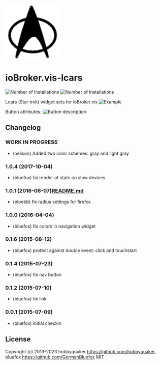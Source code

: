 ![Logo](admin/lcars.png)
# ioBroker.vis-lcars

![Number of Installations](http://iobroker.live/badges/vis-lcars-installed.svg) ![Number of Installations](http://iobroker.live/badges/vis-lcars-stable.svg)

Lcars (Star trek) widget sets for ioBroker.vis
![Example](img/widgets.png)

Button attributes:
![Button description](widgets/lcars/img/buttons.jpg)

<!--
	### **WORK IN PROGRESS**
-->
## Changelog
### **WORK IN PROGRESS**
* (oelison) Added two color schemes: gray and light gray

### 1.0.4 (2017-10-04)
- (bluefox) fix render of state on slow devices

### 1.0.1 (2016-06-07)[README.md](..%2FioBroker.vis-hqwidgets%2FREADME.md)
- (ploebb) fix radius settings for firefox

### 1.0.0 (2016-04-04)
- (bluefox) fix colors in navigation widget

### 0.1.6 (2015-08-12)
- (bluefox) protect against double event: click and touchstart

### 0.1.4 (2015-07-23)
- (bluefox) fix nav button

### 0.1.2 (2015-07-10)
- (bluefox) fix link

### 0.0.1 (2015-07-09)
- (bluefox) initial checkin

## License
 Copyright (c) 2013-2023 hobbyquaker https://github.com/hobbyquaker, bluefox https://github.com/GermanBluefox
 MIT
